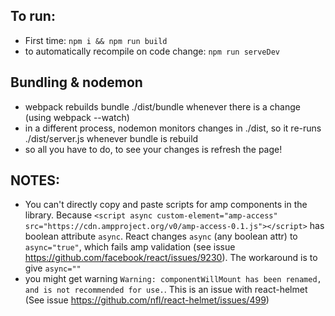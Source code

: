 ## To run:
- First time: `npm i && npm run build`
- to automatically recompile on code change: `npm run serveDev`

##  Bundling & nodemon
- webpack rebuilds bundle ./dist/bundle whenever there is a change (using webpack --watch)
- in a different process, nodemon monitors changes in ./dist, so it re-runs ./dist/server.js whenever bundle is rebuild
- so all you have to do, to see your changes is refresh the page!

## NOTES:
- You can't directly copy and paste scripts for amp components in the library. Because ```<script async custom-element="amp-access" src="https://cdn.ampproject.org/v0/amp-access-0.1.js"></script>``` has boolean attribute `async`. React changes `async` (any boolean attr) to `async="true"`, which fails amp validation (see issue https://github.com/facebook/react/issues/9230). The workaround is to give `async=""`
- you might get warning `Warning: componentWillMount has been renamed, and is not recommended for use.`. This is an issue with react-helmet (See issue https://github.com/nfl/react-helmet/issues/499)